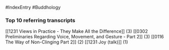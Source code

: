 #IndexEntry #Buddhology

### Top 10 referring transcripts
[[1231 Views in Practice - They Make All the Difference]] (3)
[[0302 Preliminaries Regarding Voice, Movement, and Gesture - Part 2]] (3)
[[0116 The Way of Non-Clinging Part 2]] (2)
[[1231 Joy (talk)]] (1)

